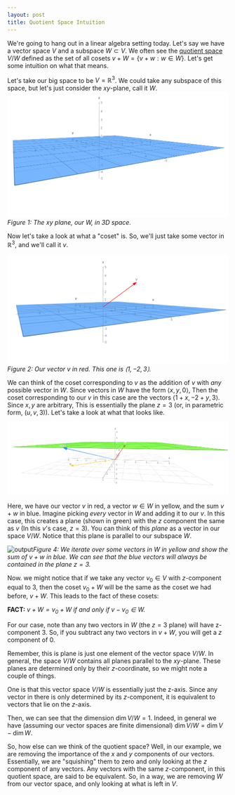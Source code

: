 ```yaml
---
layout: post
title: Quotient Space Intuition
---
```

We're going to hang out in a linear algebra setting today. Let's say we have a vector space $V$ and a subspace $W \subset V$. We often see the <u>quotient space</u> $V/W$ defined as the set of all cosets $v + W = \{v + w : w \in W\}$.  Let's get some intuition on what that means.

Let's take our big space to be $V = \mathbb{R}^3$. We could take any subspace of this space, but let's just consider the $xy$-plane, call it $W$.![Screenshot from 2018-05-24 17-53-01](/images/post01/figure1.png) *Figure 1: The $xy$ plane, our $W$, in 3D space.* 

Now let's take a look at what a "coset" is. So, we'll just take some vector in $\mathbb{R}^3$, and we'll call it $v$. 



![Screenshot from 2018-05-24 18-02-59](/images/post01/figure2.png)*Figure 2: Our vector $v$ in red. This one is $\langle 1,-2,3 \rangle$.*

We can think of the coset corresponding to $v$ as the addition of $v$ with *any* possible vector in $W$. Since vectors in $W$ have the form $\langle x,y,0 \rangle$, Then the coset corresponding to our $v$ in this case are the vectors $\langle 1 + x, -2 + y, 3 \rangle$. Since $x, y$ are arbitrary, This is essentially the plane $z=3$ (or, in parametric form, $(u,v,3)$). Let's take a look at what that looks like. 

![Screenshot from 2018-05-24 18-13-35](/images/post01/figure3.png)

Here, we have our vector $v$ in red, a vector $w \in W$ in yellow, and the sum $v + w$ in blue. Imagine picking *every* vector in $W$ and adding it to our $v$. In this case, this creates a plane (shown in green) with the $z$ component the same as $v$ (In this $v$'s case, $z=3$). You can think of this *plane* as a vector in our space $V/W$. Notice that this plane is parallel to our subspace $W$. 

![output](/images/post01/figure4.gif)*Figure 4: We iterate over some vectors in $W$ in yellow and show the sum of $v + w$ in blue. We can see that the blue vectors will always be contained in the plane $z=3$.*

Now. we might notice that if we take any vector $v_0 \in V$ with $z$-component equal to 3, then the coset $v_0+W$ will be the same as the coset we had before, $v+W$.  This leads to the fact of these cosets:

**FACT:** *$v + W = v_0 + W$ if and only if $v-v_0 \in W$.* 

For our case, note than any two vectors in $W$ (the $z=3$ plane) will have z-component $3$. So, if you subtract any two vectors in $v+W$, you will get a $z$ component of $0$. 

Remember, this is plane is just one element of the vector space $V/W$. In general, the space $V/W$ contains all planes parallel to the $xy$-plane. These planes are determined only by their $z$-coordinate, so we might note a couple of things. 

One is that this vector space $V/W$ is essentially just the z-axis. Since any vector in there is only determined by its $z$-component, it is equivalent to vectors that lie on the $z$-axis. 

Then, we can see that the dimension  $\dim V/W = 1$. Indeed, in general we have (assuming our vector spaces are finite dimensional) $\dim V/W = \dim V - \dim W$. 

So, how else can we think of the quotient space? Well, in our example, we are removing the importance of the $x$ and $y$ components of our vectors. Essentially, we are "squishing" them to zero and only looking at the $z$ component of any vectors. Any vectors with the same $z$-component, in this quotient space, are said to be equivalent. So, in a way, we are removing $W$ from our vector space, and only looking at what is left in $V$. 



